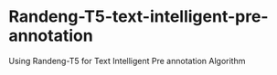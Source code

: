 # Randeng-T5-text-intelligent-pre-annotation
Using Randeng-T5 for Text Intelligent Pre annotation Algorithm
